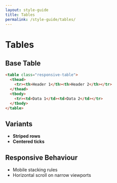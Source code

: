```yaml
---
layout: style-guide
title: Tables
permalink: /style-guide/tables/
---
```


# Tables

## Base Table
```html
<table class="responsive-table">
  <thead>
    <tr><th>Header 1</th><th>Header 2</th></tr>
  </thead>
  <tbody>
    <tr><td>Data 1</td><td>Data 2</td></tr>
  </tbody>
</table>
```

## Variants
- **Striped rows**  
- **Centered ticks**

## Responsive Behaviour
- Mobile stacking rules  
- Horizontal scroll on narrow viewports
